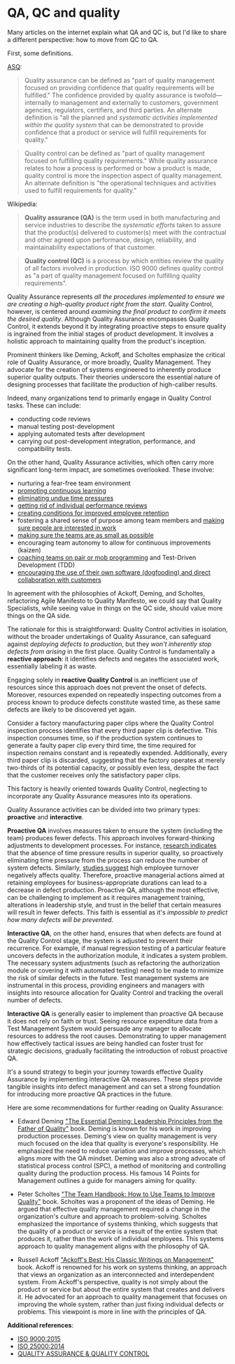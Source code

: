 # QA, QC and quality

Many articles on the internet explain what QA and QC is, but I'd like to share a different perspective: how to move from QC to QA.

First, some definitions.

[ASQ](https://asq.org/quality-resources/quality-assurance-vs-control):

> Quality assurance can be defined as "part of quality management focused on providing confidence that quality requirements will be fulfilled." The confidence provided by quality assurance is twofold—internally to management and externally to customers, government agencies, regulators, certifiers, and third parties. An alternate definition is "all the planned and _systematic activities implemented within the quality system_ that can be demonstrated to provide confidence that a product or service will fulfill requirements for quality."

> Quality control can be defined as "part of quality management focused on fulfilling quality requirements." While quality assurance relates to how a process is performed or how a product is made, quality control is more the inspection aspect of quality management. An alternate definition is "the operational techniques and activities used to fulfill requirements for quality."

Wikipedia:

> **Quality assurance (QA)** is the term used in both manufacturing and service industries to describe the _systematic efforts_ taken to assure that the product(s) delivered to customer(s) meet with the contractual and other agreed upon performance, design, reliability, and maintainability expectations of that customer.

> **Quality control (QC)** is a process by which entities review the quality of all factors involved in production. ISO 9000 defines quality control as "a part of quality management focused on fulfilling quality requirements".

Quality Assurance represents _all the procedures implemented to ensure we are creating a high-quality product right from the start_. Quality Control, however, is centered around _examining the final product to confirm it meets the desired quality_. Although Quality Assurance encompasses Quality Control, it extends beyond it by integrating proactive steps to ensure quality is ingrained from the initial stages of product development. It involves a holistic approach to maintaining quality from the product's inception.

Prominent thinkers like Deming, Ackoff, and Scholtes emphasize the critical role of Quality Assurance, or more broadly, Quality Management. They advocate for the creation of systems engineered to inherently produce superior quality outputs. Their theories underscore the essential nature of designing processes that facilitate the production of high-caliber results.

Indeed, many organizations tend to primarily engage in Quality Control tasks. These can include:
- conducting code reviews
- manual testing post-development
- applying automated tests after development
- carrying out post-development integration, performance, and compatibility tests.

On the other hand, Quality Assurance activities, which often carry more significant long-term impact, are sometimes overlooked. These involve:

- nurturing a fear-free team environment
- [promoting continuous learning](https://qase.io/blog/quality-knowledge-overlap/)
- [eliminating undue time pressures](https://qase.io/blog/quality-and-time-pressure/)
- [getting rid of individual performance reviews](https://qase.io/blog/performance-reviews-and-quality/)
- [creating conditions for improved employee retention](https://qase.io/blog/quality-and-turnover/)
- fostering a shared sense of purpose among team members and [making sure people are interested in work](https://qase.io/blog/quality-and-interest/)
- [making sure the teams are as small as possible](https://qase.io/blog/quality-and-team-size/)
- encouraging team autonomy to allow for continuous improvements (kaizen)
- [coaching teams on pair or mob programming](https://qase.io/blog/quality-and-management-complexity/) and Test-Driven Development (TDD)
- [encouraging the use of their own software (dogfooding) and direct collaboration with customers](https://qase.io/blog/dogfooding-and-quality/)

In agreement with the philosophies of Ackoff, Deming, and Scholtes, refactoring Agile Manifesto to Quality Manifesto, we could say that Quality Specialists, while seeing value in things on the QC side, should value more things on the QA side.

The rationale for this is straightforward: Quality Control activities in isolation, without the broader undertakings of Quality Assurance, can safeguard against _deploying defects to production_, but they _won't inherently stop defects from arising_ in the first place. Quality Control is fundamentally a **reactive approach**: it identifies defects and negates the associated work, essentially labeling it as waste.

Engaging solely in **reactive Quality Control** is an inefficient use of resources since this approach does not prevent the onset of defects. Moreover, resources expended on repeatedly inspecting outcomes from a process known to produce defects constitute wasted time, as these same defects are likely to be discovered yet again.

Consider a factory manufacturing paper clips where the Quality Control inspection process identifies that every third paper clip is defective. This inspection consumes time, so if the production system continues to generate a faulty paper clip every third time, the time required for inspection remains constant and is repeatedly expended. Additionally, every third paper clip is discarded, suggesting that the factory operates at merely two-thirds of its potential capacity, or possibly even less, despite the fact that the customer receives only the satisfactory paper clips.

This factory is heavily oriented towards Quality Control, neglecting to incorporate any Quality Assurance measures into its operations.

Quality Assurance activities can be divided into two primary types: **proactive** and **interactive**.

**Proactive QA** involves measures taken to ensure the system (including the team) produces fewer defects. This approach involves forward-thinking adjustments to development processes. For instance, [research indicates](https://qase.io/blog/quality-and-time-pressure/) that the absence of time pressure results in superior quality, so proactively eliminating time pressure from the process can reduce the number of system defects. Similarly, [studies suggest](https://qase.io/blog/quality-and-turnover/) high employee turnover negatively affects quality. Therefore, proactive managerial actions aimed at retaining employees for business-appropriate durations can lead to a decrease in defect production. Proactive QA, although the most effective, can be challenging to implement as it requires management training, alterations in leadership style, and trust in the belief that certain measures will result in fewer defects. This faith is essential as it's _impossible to predict how many defects will be prevented_.

**Interactive QA**, on the other hand, ensures that when defects are found at the Quality Control stage, the system is adjusted to prevent their recurrence. For example, if manual regression testing of a particular feature uncovers defects in the authorization module, it indicates a system problem. The necessary system adjustments (such as refactoring the authorization module or covering it with automated testing) need to be made to minimize the risk of similar defects in the future. Test management systems are instrumental in this process, providing engineers and managers with insights into resource allocation for Quality Control and tracking the overall number of defects.

**Interactive QA** is generally easier to implement than proactive QA because it does not rely on faith or trust. Seeing resource expenditure data from a Test Management System would persuade any manager to allocate resources to address the root causes. Demonstrating to upper management how effectively tactical issues are being handled can foster trust for strategic decisions, gradually facilitating the introduction of robust proactive QA.

It's a sound strategy to begin your journey towards effective Quality Assurance by implementing interactive QA measures. These steps provide tangible insights into defect management and can set a strong foundation for introducing more proactive QA practices in the future.

Here are some recommendations for further reading on Quality Assurance:

- Edward Deming ["The Essential Deming: Leadership Principles from the Father of Quality"](https://www.amazon.com/Essential-Deming-Leadership-Principles-Quality/dp/0071790225) book. Deming is known for his work in improving production processes. Deming's view on quality management is very much focused on the idea that quality is everyone's responsibility. He emphasized the need to reduce variation and improve processes, which aligns more with the QA mindset. Deming was also a strong advocate of statistical process control (SPC), a method of monitoring and controlling quality during the production process. His famous 14 Points for Management outlines a guide for managers aiming for quality.

- Peter Scholtes ["The Team Handbook: How to Use Teams to Improve Quality"](https://www.amazon.com/Team-Handbook-Teams-Improve-Quality/dp/0962226408) book. Scholtes was a proponent of the ideas of Deming. He argued that effective quality management required a change in the organization's culture and approach to problem-solving. Scholtes emphasized the importance of systems thinking, which suggests that the quality of a product or service is a result of the entire system that produces it, rather than the work of individual employees. This systems approach to quality management aligns with the philosophy of QA.

- Russell Ackoff ["Ackoff's Best: His Classic Writings on Management"](https://www.amazon.com/Ackoffs-Best-Classic-Writings-Management/dp/0471316342) book. Ackoff is renowned for his work on systems thinking, an approach that views an organization as an interconnected and interdependent system. From Ackoff's perspective, quality is not simply about the product or service but about the entire system that creates and delivers it. He advocated for an approach to quality management that focuses on improving the whole system, rather than just fixing individual defects or problems. This viewpoint is more in line with the principles of QA.

**Additional references**:

- [ISO 9000:2015](https://www.iso.org/standard/45481.html)
- [ISO 25000:2014](https://www.iso.org/standard/64764.html)
- [QUALITY ASSURANCE & QUALITY CONTROL](https://asq.org/quality-resources/quality-assurance-vs-control)
